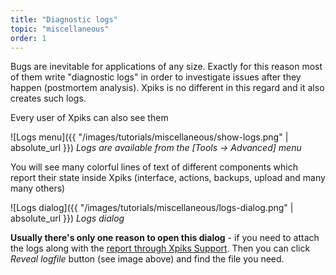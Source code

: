 ```yaml
---
title: "Diagnostic logs"
topic: "miscellaneous"
order: 1
---
```


Bugs are inevitable for applications of any size. Exactly for this reason most of them write "diagnostic logs" in order to investigate issues after they happen (postmortem analysis). Xpiks is no different in this regard and it also creates such logs.

Every user of Xpiks can also see them

![Logs menu]({{ "/images/tutorials/miscellaneous/show-logs.png" | absolute_url }})
*Logs are available from the [Tools -> Advanced] menu*

You will see many colorful lines of text of different components which report their state inside Xpiks (interface, actions, backups, upload and many many others)

![Logs dialog]({{ "/images/tutorials/miscellaneous/logs-dialog.png" | absolute_url }})
*Logs dialog*

**Usually there's only one reason to open this dialog** - if you need to attach the logs along with the [report through Xpiks Support]({{site.url}}/how-to-report-a-bug/). Then you can click _Reveal logfile_ button (see image above) and find the file you need.
